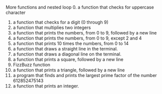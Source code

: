 More functions and nested loop
0. a function that checks for uppercase character
1. a function that checks for a digit (0 through 9)
2. a function that multiplies two integers
3. a function that prints the numbers, from 0 to 9, followed by a new line
4.  a function that prints the numbers, from 0 to 9, except 2 and 4
5. a function that prints 10 times the numbers, from 0 to 14
6. a function that draws a straight line in the terminal.
7. a function that draws a diagonal line on the terminal.
8.  a function that prints a square, followed by a new line
9. FizzBuzz function
10. a function that prints a triangle, followed by a new line
11. a program that finds and prints the largest prime factor of the number 612852475143
12. a function that prints an integer.
